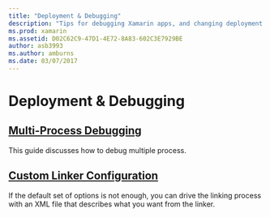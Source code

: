 ```yaml
---
title: "Deployment & Debugging"
description: "Tips for debugging Xamarin apps, and changing deployment configurations."
ms.prod: xamarin
ms.assetid: D02C62C9-47D1-4E72-8A83-602C3E7929BE
author: asb3993
ms.author: amburns
ms.date: 03/07/2017
---
```

# Deployment & Debugging

## [Multi-Process Debugging](multi-process-debugging.md)

This guide discusses how to debug multiple process.

## [Custom Linker Configuration](linker.md)

If the default set of options is not enough, you can drive the linking
process with an XML file that describes what you want from the linker.

